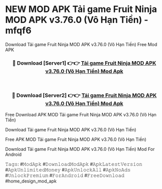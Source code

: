 # NEW MOD APK Tải game Fruit Ninja MOD APK v3.76.0 (Vô Hạn Tiền) - mfqf6
Download Tải game Fruit Ninja MOD APK v3.76.0 (Vô Hạn Tiền) Free Mod APK

<div align="center">
<h3>🔴 Download [Server1] 👉👉 <a href="https://apk-comot.site?title=Tải_game_Fruit_Ninja_MOD_APK_v3.76.0_(Vô_Hạn_Tiền)">Tải game Fruit Ninja MOD APK v3.76.0 (Vô Hạn Tiền) Mod Apk</a></h3><br>

<h3>🔴 Download [Server2] 👉👉 <a href="https://apk-comot.site?title=Tải_game_Fruit_Ninja_MOD_APK_v3.76.0_(Vô_Hạn_Tiền)">Tải game Fruit Ninja MOD APK v3.76.0 (Vô Hạn Tiền) Mod Apk</a></h3>
</div>


Free Download APK MOD Tải game Fruit Ninja MOD APK v3.76.0 (Vô Hạn Tiền)

Download Tải game Fruit Ninja MOD APK v3.76.0 (Vô Hạn Tiền) 

Free APK MOD Tải game Fruit Ninja MOD APK v3.76.0 (Vô Hạn Tiền) 

Download Tải game Fruit Ninja MOD APK v3.76.0 (Vô Hạn Tiền) Mod For Android

𝚃𝚊𝚐𝚜: #𝙼𝚘𝚍𝙰𝚙𝚔 #𝙳𝚘𝚠𝚗𝚕𝚘𝚊𝚍𝙼𝚘𝚍𝙰𝚙𝚔 #𝙰𝚙𝚔𝙻𝚊𝚝𝚎𝚜𝚝𝚅𝚎𝚛𝚜𝚒𝚘𝚗 #𝙰𝚙𝚔𝚄𝚗𝚕𝚒𝚖𝚒𝚝𝚎𝚍𝙼𝚘𝚗𝚎𝚢 #𝙰𝚙𝚔𝚄𝚗𝚕𝚘𝚌𝚔𝙰𝚕𝚕 #𝙰𝚙𝚔𝙽𝚘𝙰𝚍𝚜 #𝚄𝚗𝚕𝚘𝚌𝚔𝙿𝚛𝚎𝚖𝚒𝚞𝚖 #𝙵𝚘𝚛𝙰𝚗𝚍𝚛𝚘𝚒𝚍 #𝙵𝚛𝚎𝚎𝙳𝚘𝚠𝚗𝚕𝚘𝚊𝚍 #home_design_mod_apk